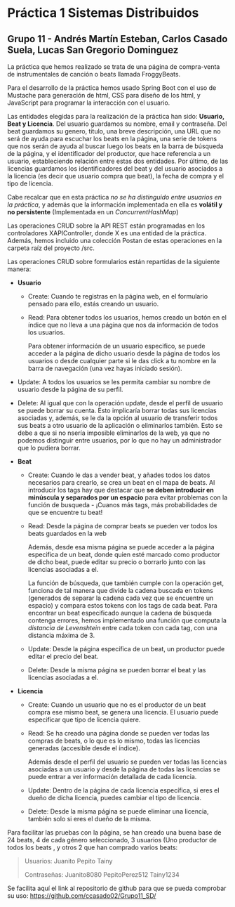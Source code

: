 # Práctica 1 Sistemas Distribuidos 
## Grupo 11 - Andrés Martín Esteban, Carlos Casado Suela, Lucas San Gregorio Dominguez
La práctica que hemos realizado se trata de una página de compra-venta de instrumentales de canción o beats llamada FroggyBeats.

Para el desarrollo de la práctica hemos usado Spring Boot con el uso de Mustache para generación de html, CSS para diseño de los html, y JavaScript para programar la interacción con el usuario.

Las entidades elegidas para la realización de la práctica han sido: __Usuario, Beat y Licencia__. Del usuario guardamos su nombre, email y contraseña.
Del beat guardamos su genero, titulo, una breve descripción, una URL que no será de ayuda para escuchar los beats en la página, una serie de tokens
que nos serán de ayuda al buscar luego los beats en la barra de búsqueda de la página, y el identificador del productor, que hace referencia a un usuario,
estableciendo relación entre estas dos entidades. Por último, de las licencias guardamos los identificadores del beat y del usuario asociados a la licencia (es decir que usuario compra que beat), 
la fecha de compra y el tipo de licencia.

Cabe recalcar que en esta práctica _no se ha distinguido entre usuarios en la práctica_, y además que la información implementada en ella es __volátil y no persistente__ (Implementada en un _ConcurrentHashMap_)

Las operaciones CRUD sobre la API REST están programadas en los controladores XAPIController, donde X es una entidad de la práctica. Además, hemos incluido una colección Postan de estas operaciones en
la carpeta raíz del proyecto /src.

Las operaciones CRUD sobre formularios están repartidas de la siguiente manera:
* __Usuario__
  * Create:
     Cuando te registras en la página web, en el formulario pensado para ello, estás creando un usuario.
  * Read:
    Para obtener todos los usuarios, hemos creado un botón en el índice que no lleva a una página que nos da información de todos los usuarios.

    Para obtener información de un usuario especifico, se puede acceder a la página de dicho usuario desde la página de todos los usuarios o desde cualquier parte si le 
    das click a tu nombre en la barra de navegación (una vez hayas iniciado sesión).
 * Update:
   A todos los usuarios se les permita cambiar su nombre de usuario desde la página de su perfil.
 * Delete:
   Al igual que con la operación update, desde el perfil de usuario se puede borrar su cuenta. Esto implicaría borrar todas sus licencias asociadas y, además, se le da la opción al usuario
   de transferir todos sus beats a otro usuario de la aplicación o eliminarlos también. Esto se debe a que si no nsería imposible eliminarlos de la web, ya que no podemos distinguir entre usuarios, por lo que no
   hay un administrador que lo pudiera borrar.
* __Beat__
  * Create:
    Cuando le das a vender beat, y añades todos los datos necesarios para crearlo, se crea un beat en el mapa de beats. Al introducir  los tags hay que destacar que
     __se deben introducir en minúscula y separados por un espacio__ para evitar problemas con la función de busqueda - ¡Cuanos más tags, más probabilidades de que se encuentre tu beat!
  * Read:
    Desde la página de comprar beats se pueden ver todos los beats guardados en la web

    Además, desde esa misma página se puede acceder a la página especifica de un beat, donde quien esté marcado como productor de dicho beat, puede editar su precio o borrarlo junto con las licencias asociadas a el.

    La función de búsqueda, que también cumple con la operación get, funciona de tal manera que divide la cadena buscada en tokens (generados de separar la cadena cada vez que se encuentre un espacio)
    y compara estos tokens con los tags de cada beat. Para encontrar un beat especificado aunque la cadena de búsqueda contenga errores, hemos implementado una función que computa la _distancia de Levenshtein_
    entre cada token con cada tag, con una distancia máxima de 3.

  * Update:
    Desde la página específica de un beat, un productor puede editar el precio del beat.
  * Delete:
    Desde la mísma página se pueden borrar el beat y las licencias asociadas a el.
    
* __Licencia__
  * Create:
    Cuando un usuario que no es el productor de un beat compra ese mismo beat, se genera una licencia. El usuario puede especificar que tipo de licencia quiere.
  * Read:
    Se ha creado una página donde se pueden ver todas las compras de beats, o lo que es lo mismo, todas las licencias generadas (accesible desde el índice).

    Además desde el perfil del usuario se pueden ver todas las licencias asociadas a un usuario y desde la página de todas las licencias se puede entrar a ver información detallada de cada licencia.
  * Update:
    Dentro de la página de cada licencia específica, si eres el dueño de dicha licencia, puedes cambiar el tipo de licencia.
  * Delete:
    Desde la misma página se puede eliminar una licencia, también solo si eres el dueño de la misma.

Para facilitar las pruebas con la página, se han creado una buena base de 24 beats, 4 de cada género seleccionado, 3 usuarios (Uno productor de todos los beats
, y otros 2 que han comprado varios beats: 
>Usuarios:  Juanito  Pepito  Tainy
>
>Contraseñas: Juanito8080  PepitoPerez512  Tainy1234

Se facilita aquí el link al repositorio de github para que se pueda comprobar su uso: https://github.com/ccasado02/Grupo11_SD/


    
    
